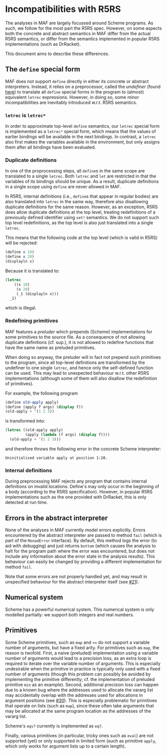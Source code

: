 Incompatibilities with R5RS
=============================

The analyses in MAF are largely focussed around Scheme programs. As such, we follow for the most part the R5RS spec. 
However, on some aspects both the concrete and abstract semantics in MAF differ from the actual R5RS semantics, or differ from the semantics implemented in popular R5RS implementations (such as DrRacket).

This document aims to describe these differences. 

## The `define` special form

MAF does not support `define` directly in either its concrete or abstract interpreters. Instead, it relies on a preprocessor, called the _undefiner_ (found [here](https://github.com/softwarelanguageslab/maf/blob/master/code/shared/src/main/scala/maf/language/scheme/SchemeMonadicUndefiner.scala)) to translate all `define` special forms in the program to (almost) equivalent `letrec` expressions. However, in doing so, some minor incompatibilities are inevitably introduced w.r.t. R5RS semantics.

### `letrec` is `letrec*`

In order to approximate top-level `define` semantics, our `letrec` special form is implemented as a `letrec*` special form, which means that the values of earlier bindings will be available in the next bindings. In contrast, a `letrec` also first makes the variables available in the environment, but only assigns them after all bindings have been evaluated.

### Duplicate definitions

In one of the proprocessing steps, all `define`s in the same scope are translated to a single `letrec`. Both `letrec` and `let` are restricted in that the variables of its bindings should be unique. As a result, duplicate definitions in a single scope using `define` are never allowed in MAF. 

In R5RS, internal definitions (i.e., `define`s that appear in regular bodies) are also translated into `letrec` in the same way, therefore also disallowing duplicate definitions for the same reason. However, as an exception, R5RS does allow duplicate definitions at the top level, treating redefinitions of a previously defined identifier using `set!` semantics. We do not support such top level redefinitions, as the top level is also just translated into a single `letrec`.

This means that the following code at the top level (which is valid in R5RS) will be rejected:

```scheme
(define x 10)
(define x 20)
(displayln x)
```

Because it is translated to: 

```scheme 
(letrec 
    ((x 10)
     (x 20)
     (_1 (displayln x)))
  _1)
```

which is illegal.

### Redefining primitives

MAF features a _preluder_ which prepends (Scheme) implementations for some primitives to the source file.
As a consequence of not allowing duplicate definitions (cf. sup.), it is not allowed to redefine functions that have the same name as preluded primitives.

When doing so anyway, the preluder will in fact not prepend such primitives to the program, since all top-level definitions are transformed by the undefiner to one single `letrec`, and hence only the self-defined function can be used. This may lead to unexpected behaviour w.r.t. other R5RS implementations (although some of them will also disallow the redefinition of primitives).

For example, the following program

```scheme
(define old-apply apply)
(define (apply f args) (display f))
(old-apply + '(1 2 3))
```
is transformed into:

```scheme
(letrec ((old-apply apply)
         (apply (lambda (f args) (display f))))
  (old-apply + '(1 2 3)))
```

and therefore throws the following error in the concrete Scheme interpreter:

```
Uninitialised variable apply at position 1:20.
```

### Internal definitions 

During preprocessing MAF rejects any program that contains internal definitions on invalid locations. Define's may only occur in the beginning of a body (according to the R5RS specification). However, in popular R5RS implementations such as the one provided with DrRacket, this is only detected at run time. 

## Errors in the abstract interpreter

None of the analyses in MAF currently model errors explicitly.
Errors encountered by the abstract interpreter are passed to method `fail` (which is part of the `MonadError` interface). 
By default, this method logs the error (to aid with debugging) and just returns `bottom` (which causes the analysis to halt for the program path where the error was encountered, but does not include any information about the error state in the analysis results). 
This behaviour can easily be changed by providing a different implementation for method `fail`.

Note that some errors are not properly handled yet, and may result in unspecified behaviour for the abstract interpreter itself (see [#21](https://github.com/softwarelanguageslab/maf/issues/21)).






## Numerical system

Scheme has a powerful numerical system. This numerical system is only modelled partially: we support both integers and real numbers. 

## Primitives

Some Scheme primitives, such as `map` and `<=` do not support a variable number of arguments, but have a fixed arity. For primitives such as `map`, the reason is twofold. 
First, a naive (preluded) implementation using a variable number of arguments would lead to a precision loss, as an extra loop is required to iterate over the variable number of arguments. 
This is especially undesirable when the primitive in practice is typically only used with a fixed number of arguments (though this problem can possibly be avoided by implementing the primitive differently; cf. the implementation of preluded primitive `min` as an example).
Second, additional precision loss can happen due to a known bug where the addresses used to allocate the vararg list may accidentally overlap with the addresses used for allocations in argument positions (see [#30](https://github.com/softwarelanguageslab/maf/issues/30)). This is especially problematic for primitives that operate on lists (such as `map`), since these often take arguments that may be allocated at the same program location as the addresses of the vararg list.


Scheme's `eqv?` currently is implemented as `eq?`.

Finally, various primitives (in particular, tricky ones such as `eval`) are not supported (yet) or only supported in limited form (such as primitive `apply`, which only works for argument lists up to a certain length).
